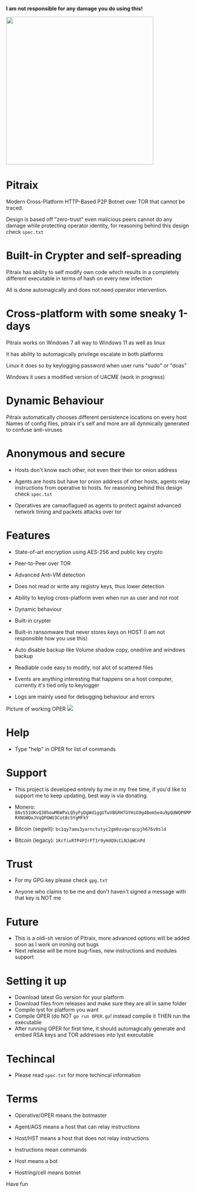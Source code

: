 **I am not responsible for any damage you do using this!**

<img src="https://i.ibb.co/nM06FQM/pitraix.png" width=400 height=400></img>
# Pitraix
Modern Cross-Platform HTTP-Based P2P Botnet over TOR that cannot be traced.

Design is based off "zero-trust" even malicious peers cannot do any damage while protecting operator identity, for reasoning behind this design check `spec.txt`

# Built-in Crypter and self-spreading
Pitraix has ability to self modify own code which results in a completely different executable in terms of hash on every new infection

All is done automagically and does not need operator intervention.


# Cross-platform with some sneaky 1-days
Pitraix works on Windows 7 all way to Windows 11 as well as linux

it has ability to automagically privilege escalate in both platforms

Linux it does so by keylogging password when user runs "sudo" or "doas"

Windows it uses a modified version of UACME (work in progress)


# Dynamic Behaviour
Pitraix automatically chooses different persistence locations on every host
Names of config files, pitraix it's self and more are all dynmically generated to confuse anti-viruses


# Anonymous and secure
- Hosts don't know each other, not even their their tor onion address

- Agents are hosts but have tor onion address of other hosts, agents relay instructions from operative to hosts. for reasoning behind this design check `spec.txt`

- Operatives are camaoflagued as agents to protect against advanced network timing and packets attacks over tor

# Features
- State-of-art encryption using AES-256 and public key crypto

- Peer-to-Peer over TOR

- Advanced Anti-VM detection

- Does not read or write any registry keys, thus lower detection

- Ability to keylog cross-platform even when run as user and not root

- Dynamic behaviour

- Built-in crypter

- Built-in ransomware that never stores keys on HOST (I am not responsible how you use this)

- Auto disable backup like Volume shadow copy, onedrive and windows backup

- Readiable code easy to modify, not alot of scattered files

- Events are anything interesting that happens on a host computer, currently it's tied only to keylogger

- Logs are mainly used for debugging behaviour and errors

Picture of working OPER
<img src="https://i.ibb.co/RCBW7NG/image.png"></img>


# Help
- Type "help" in OPER for list of commands

# Support
- This project is developed entirely by me in my free time, if you'd like to support me to keep updating, best way is via donating.

- Monero: `8AvS51UKvQ38howM6WPxLQ5yFyDgWd1ggUTwVBGRH7GYHiG9g4BemSe4u9pQdWQP6MPRXNGWQoJVqQPGWU3Cot8c5YgMFkY`

- Bitcoin (segwit): `bc1qy7amu3yarnctutyc2gm0zuqwrqcpjh676v0sld`

- Bitcoin (legacy): `1KcfixRTP4P2rFT1r9yHdQ9cCLNJqWCnPd`


# Trust
- For my GPG key please check `gpg.txt`

- Anyone who claims to be me and don't haven't signed a message with that key is NOT me

# Future
- This is a oldi-sh version of Pitraix, more advanced options will be added soon as I work on ironing out bugs
- Next release will be more bug-fixes, new instructions and modules support 
 
# Setting it up
- Download latest Go version for your platform
- Download files from releases and make sure they are all in same folder
- Compile lyst for platform you want
- Compile OPER (do NOT `go run OPER.go`! instead compile it THEN run the executable
- After running OPER for first time, it should automagically generate and embed RSA keys and TOR addresses into lyst executable


# Techincal
- Please read `spec.txt` for more techincal information


# Terms
- Operative/OPER means the botmaster

- Agent/AGS means a host that can relay instructions

- Host/HST means a host that does not relay instructions

- Instructions mean commands

- Host means a bot

- Hostring/cell means botnet


Have fun
